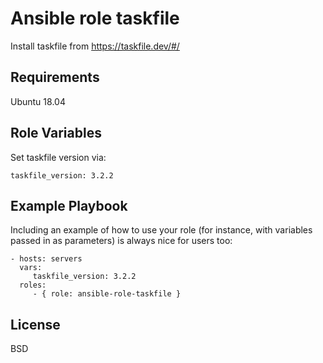 Ansible role taskfile
=========

Install taskfile from https://taskfile.dev/#/

Requirements
--------------
Ubuntu 18.04

Role Variables
--------------
Set taskfile version via:
    
    taskfile_version: 3.2.2


Example Playbook
----------------

Including an example of how to use your role (for instance, with variables passed in as parameters) is always nice for users too:

    - hosts: servers
      vars:
         taskfile_version: 3.2.2
      roles:
         - { role: ansible-role-taskfile }

License
-------

BSD

